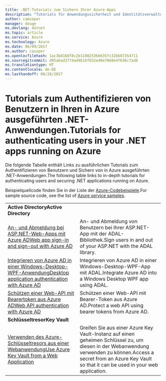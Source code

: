 ```yaml
---
title: .NET-Tutorials zum Sichern Ihrer Azure-Apps
description: "Tutorials für Anwendungssicherheit und Identitätsverwaltung in Ihren in Azure ausgeführten .NET-Anwendungen."
author: camsoper
manager: douge
ms.devlang: dotnet
ms.topic: article
ms.service: Azure
ms.technology: Azure
ms.date: 06/09/2017
ms.author: casoper
ms.openlocfilehash: 1ac3b8168f8c2b11082536b635fc32b607354711
ms.sourcegitcommit: d95a6ad3774a49b16f652e40e7860e47636c7ad0
ms.translationtype: HT
ms.contentlocale: de-DE
ms.lasthandoff: 08/28/2017
---
```

# <a name="tutorials-for-authenticating-users-in-your-net-apps-running-on-azure"></a><span data-ttu-id="8ce0f-103">Tutorials zum Authentifizieren von Benutzern in Ihren in Azure ausgeführten .NET-Anwendungen.</span><span class="sxs-lookup"><span data-stu-id="8ce0f-103">Tutorials for authenticating users in your .NET apps running on Azure</span></span>

<span data-ttu-id="8ce0f-104">Die folgende Tabelle enthält Links zu ausführlichen Tutorials zum Authentifizieren von Benutzern und Sichern von in Azure ausgeführten .NET-Anwendungen.</span><span class="sxs-lookup"><span data-stu-id="8ce0f-104">The following table links to in-depth tutorials for authenticating users and securing .NET applications running on Azure.</span></span>

<span data-ttu-id="8ce0f-105">Beispielquellcode finden Sie in der Liste der [Azure-Codebeispiele](https://azure.microsoft.com/resources/samples/?platform=dotnet).</span><span class="sxs-lookup"><span data-stu-id="8ce0f-105">For sample source code, see the list of [Azure service samples](https://azure.microsoft.com/resources/samples/?platform=dotnet).</span></span>

| | |
|---|---|
|<span data-ttu-id="8ce0f-106">**Active Directory**</span><span class="sxs-lookup"><span data-stu-id="8ce0f-106">**Active Directory**</span></span>||
| <span data-ttu-id="8ce0f-107">[An- und Abmeldung bei ASP.NET-Web-Apps mit Azure AD][1]</span><span class="sxs-lookup"><span data-stu-id="8ce0f-107">[Web app sign-in and sign-out with Azure AD][1]</span></span> | <span data-ttu-id="8ce0f-108">An- und Abmeldung von Benutzern bei Ihrer ASP.NET-App mit der ADAL-Bibliothek.</span><span class="sxs-lookup"><span data-stu-id="8ce0f-108">Sign users in and out of your ASP.NET with the ADAL library.</span></span>
| <span data-ttu-id="8ce0f-109">[Integrieren von Azure AD in einer Windows-Desktop-WPF-Anwendung][2]</span><span class="sxs-lookup"><span data-stu-id="8ce0f-109">[Desktop application authentication with Azure AD][2]</span></span>| <span data-ttu-id="8ce0f-110">Integrieren von Azure AD in einer Windows-Desktop-WPF-App mit ADAL.</span><span class="sxs-lookup"><span data-stu-id="8ce0f-110">Integrate Azure AD into a Windows Desktop WPF app using ADAL.</span></span> | 
| <span data-ttu-id="8ce0f-111">[Schützen einer Web-API mit Bearertoken aus Azure AD][3]</span><span class="sxs-lookup"><span data-stu-id="8ce0f-111">[Web API authentication with Azure AD][3]</span></span> | <span data-ttu-id="8ce0f-112">Schützen einer Web-API mit Bearer-Token aus Azure AD.</span><span class="sxs-lookup"><span data-stu-id="8ce0f-112">Protect a web API using bearer tokens from Azure AD.</span></span> |
|<span data-ttu-id="8ce0f-113">**Schlüsseltresor**</span><span class="sxs-lookup"><span data-stu-id="8ce0f-113">**Key Vault**</span></span>||
| <span data-ttu-id="8ce0f-114">[Verwenden des Azure-Schlüsseltresors aus einer Webanwendung][4]</span><span class="sxs-lookup"><span data-stu-id="8ce0f-114">[Use Azure Key Vault from a Web Application][4]</span></span> | <span data-ttu-id="8ce0f-115">Greifen Sie aus einer Azure Key Vault-Instanz auf einen geheimen Schlüssel zu, um diesen in der Webanwendung verwenden zu können.</span><span class="sxs-lookup"><span data-stu-id="8ce0f-115">Access a secret from an Azure Key Vault so that it can be used in your web application.</span></span> | 

[1]: /azure/active-directory/develop/active-directory-devquickstarts-webapp-dotnet
[2]: /azure/active-directory/develop/active-directory-devquickstarts-dotnet
[3]: /azure/active-directory/develop/active-directory-devquickstarts-webapi-dotnet
[4]: /azure/key-vault/key-vault-use-from-web-application